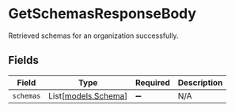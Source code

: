 # GetSchemasResponseBody

Retrieved schemas for an organization successfully.


## Fields

| Field                                      | Type                                       | Required                                   | Description                                |
| ------------------------------------------ | ------------------------------------------ | ------------------------------------------ | ------------------------------------------ |
| `schemas`                                  | List[[models.Schema](../models/schema.md)] | :heavy_minus_sign:                         | N/A                                        |